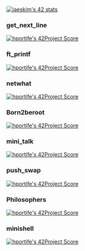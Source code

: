 [![jaeskim's 42 stats](https://badge42.herokuapp.com/api/stats/hportife)](https://github.com/JaeSeoKim/badge42)


### get_next_line  
[![hportife's 42Project Score](https://badge42.herokuapp.com/api/project/hportife/get_next_line)](https://github.com/JaeSeoKim/badge42)   
### ft_printf  
[![hportife's 42Project Score](https://badge42.herokuapp.com/api/project/hportife/ft_printf)](https://github.com/JaeSeoKim/badge42)  
### netwhat  
[![hportife's 42Project Score](https://badge42.herokuapp.com/api/project/hportife/netwhat)](https://github.com/JaeSeoKim/badge42)  
### Born2beroot  
[![hportife's 42Project Score](https://badge42.herokuapp.com/api/project/hportife/Born2beroot)](https://github.com/JaeSeoKim/badge42)  
### mini_talk  
[![hportife's 42Project Score](https://badge42.herokuapp.com/api/project/hportife/minitalk)](https://github.com/JaeSeoKim/badge42)  
<!-- ### FdF  
[![hportife's 42Project Score](https://badge42.herokuapp.com/api/project/hportife/FdF)](https://github.com/JaeSeoKim/badge42)   -->
### push_swap 
[![hportife's 42Project Score](https://badge42.herokuapp.com/api/project/hportife/push_swap)](https://github.com/JaeSeoKim/badge42)
### Philosophers 
[![hportife's 42Project Score](https://badge42.herokuapp.com/api/project/hportife/Philosophers)](https://github.com/JaeSeoKim/badge42)
### minishell 
[![hportife's 42Project Score](https://badge42.herokuapp.com/api/project/hportife/minishell)](https://github.com/JaeSeoKim/badge42)
<!-- ### cub3D 
[![hportife's 42Project Score](https://badge42.herokuapp.com/api/project/hportife/cub3d)](https://github.com/JaeSeoKim/badge42) -->
